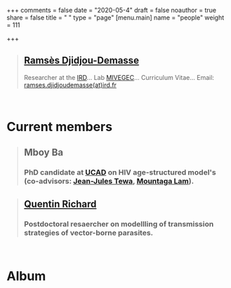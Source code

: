 +++
comments = false
date = "2020-05-4"
draft = false
noauthor = true
share = false
title = " "
type = "page"
[menu.main]
   name = "people"
weight = 111

+++

> ## [Ramsès Djidjou-Demasse](https://djidjoudemasse.com/)
> Researcher at the [IRD](https://en.ird.fr/)...
> Lab [MIVEGEC](https://mivegec.ird.fr/en/)...
> Curriculum Vitae...
> Email: [ramses.djidjoudemasse(at)ird.fr](mailto:ramses.djidjoudemasse@ird.fr)

&nbsp;
&nbsp;
&nbsp;
&nbsp;
# Current members

> ## Mboy Ba
> ### PhD candidate at [UCAD](https://www.ucad.sn/) on HIV age-structured model's (co-advisors: [Jean-Jules Tewa](https://www.researchgate.net/profile/Tewa_Jean_Jules), [Mountaga Lam](https://www.researchgate.net/profile/Lam_Mountaga)).


> ## [Quentin Richard](http://quentin.richard.perso.math.cnrs.fr/index_en.html)
> ### Postdoctoral resaercher on modellling of transmission strategies of vector-borne parasites.

&nbsp;
&nbsp;
&nbsp;
&nbsp;
# Album